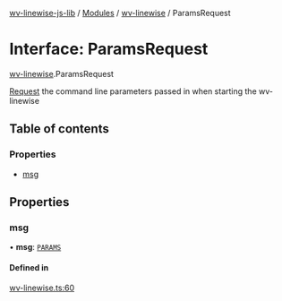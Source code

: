 [wv-linewise-js-lib](../README.md) / [Modules](../modules.md) / [wv-linewise](../modules/wv_linewise.md) / ParamsRequest

# Interface: ParamsRequest

[wv-linewise](../modules/wv_linewise.md).ParamsRequest

[Request](../modules/wv_linewise.md#request) the command line parameters passed in when starting the wv-linewise

## Table of contents

### Properties

- [msg](wv_linewise.ParamsRequest.md#msg)

## Properties

### msg

• **msg**: [`PARAMS`](../enums/wv_linewise.REQUEST_TYPE.md#params)

#### Defined in

[wv-linewise.ts:60](https://github.com/forbesmyester/wv-linewise/blob/2999a94/js-lib/src/wv-linewise.ts#L60)
